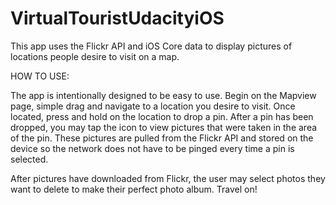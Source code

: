 # VirtualTouristUdacityiOS
This app uses the Flickr API and iOS Core data to display pictures of locations people desire to visit on a map.

HOW TO USE:

The app is intentionally designed to be easy to use. Begin on the Mapview page, simple drag and navigate to a location you desire to visit. Once located, press and hold on the location to drop a pin. After a pin has been dropped, you may tap the icon to view pictures that were taken in the area of the pin. These pictures are pulled from the Flickr API and stored on the device so the network does not have to be pinged every time a pin is selected. 

After pictures have downloaded from Flickr, the user may select photos they want to delete to make their perfect photo album. Travel on!
